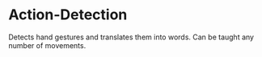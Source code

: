 # Action-Detection
Detects hand gestures and translates them into words. Can be taught any number of movements. 
